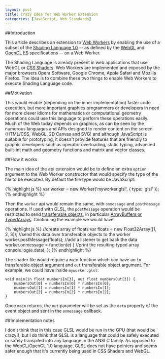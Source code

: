 ```yaml
---
layout: post
title: Crazy Idea for Web Worker Extension
categories: [JavaScript, Web Standards]
---
```


##Introduction

This article describes an extension to [Web Workers](http://www.whatwg.org/specs/web-apps/current-work/multipage/workers.html)
by enabling the use of a subset of the [Shading Language 1.0](www.khronos.org/files/opengles_shading_language.pdf) -- as defined by the
[WebGL](http://www.khronos.org/registry/webgl/specs/latest/) and [OpenGL ES](http://www.khronos.org/opengles/) specifications --
on a Web Worker.

The Shading Language is already present in web applications that use
WebGL or [CSS Shaders](https://dvcs.w3.org/hg/FXTF/raw-file/tip/filters/index.html). Web Workers are
implemented and exposed by the major browsers Opera
Software, Google Chrome, Apple Safari and Mozilla
Firefox. The idea is to combine these two things to enable Web
Workers to execute Shading Language code.


##Motivation

This would enable (depending on the inner implementation) faster code
execution, but more important graphics programmers or developers in
need for more clever idioms for mathematics or computational geometry operations
could use this language to perform these operations easily. Much of the
Web today depends on graphics, as can be seen by the numerous languages
and APIs designed to render content on the screen (HTML/CSS, WebGL, 2D
Canvas and SVG) and although JavaScript is suitable for prototyping, it
doesn't provide features that are friendly to graphic developers
such as operator overloading, static typing, advanced built-int math and
geometry functions and matrix and vector classes.

##How it works

The main idea of the api extension would be to define an extra `option`
argument to the Web Worker constructor that would specify the type of
the file to be executed. By default the file type would be JavaScript:

{% highlight js %}
    var worker = new Worker('myworker.glsl', { type: 'glsl' });
{% endhighlight %}

Then the `worker` api would remain the same, with `onmessage` and
`postMessage` operations. If used with GLSL, the `postMessage` operation would be
restricted to send [transferable objects](http://www.whatwg.org/specs/web-apps/current-work/multipage/common-dom-interfaces.html#transferable-objects), in particular [ArrayBuffers or TypedArrays](http://www.khronos.org/registry/typedarray/specs/latest/). Continuing the
example we would have:

{% highlight js %}
    //create array of floats
    var floats = new Float32Array([1, 2, 3]);
    //send this data over transferable objects to the worker
    worker.postMessage(floats);
    //add a listener to get back the data
    worker.onmessage = function(e) {
        //print the resulting typed array
        console.log(e.data);
    };
{% endhighlight %}

The shader file would require a `main` function which can have an `in`
transferable object argument and `out` transferable object argument. For
example, we could have inside `myworker.glsl`:

    void main(in float numbersIn[3], out float numbersOut[3]) {
        numbersOut[0] = numbersIn[0] * numbersIn[0];
        numbersOut[1] = numbersIn[1] * numbersIn[1];
        numbersOut[2] = numbersIn[2] * numbersIn[2];
    }

Once `main` returns, the `out` parameter will be set as the `data`
property of the event object and sent in the `onmessage` callback.


##Implementation notes

I don't think that in this case GLSL would be run in the GPU (that would be crazy!), but I do think that
GLSL is a language that could be safely executed or safely transpiled into any language in the ANSI C family.
As opposed to the WebCL/OpenCL 1.0 language, GLSL does not have pointers and seems safer enough that it's
currently being used in CSS Shaders and WebGL.

